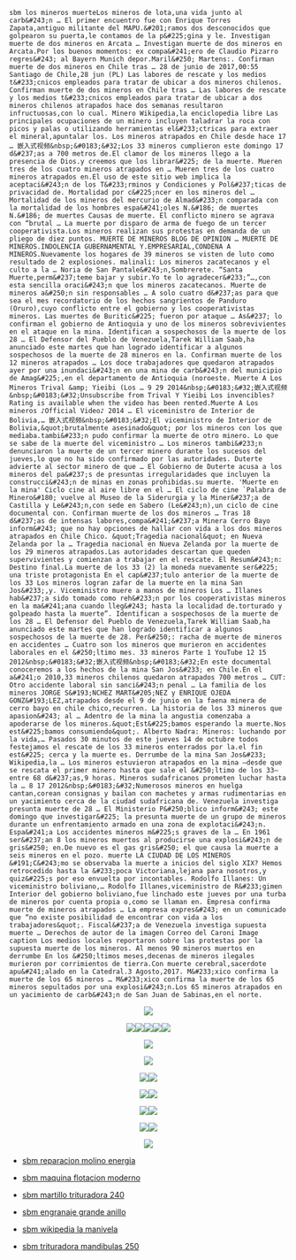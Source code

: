 
```
sbm los mineros muerteLos mineros de lota,una vida junto al carb&#243;n … El primer encuentro fue con Enrique Torres Zapata,antiguo militante del MAPU.&#201;ramos dos desconocidos que golpearon su puerta,le contamos de la p&#225;gina y le. Investigan muerte de dos mineros en Arcata … Investigan muerte de dos mineros en Arcata.Por los buenos momentos: ex compa&#241;ero de Claudio Pizarro regres&#243; al Bayern Munich depor.Maril&#250; Martens:. Confirman muerte de dos mineros en Chile tras … 28 de junio de 2017,00:55 Santiago de Chile,28 jun (PL) Las labores de rescate y los medios t&#233;cnicos empleados para tratar de ubicar a dos mineros chilenos. Confirman muerte de dos mineros en Chile tras … Las labores de rescate y los medios t&#233;cnicos empleados para tratar de ubicar a dos mineros chilenos atrapados hace dos semanas resultaron infructuosas,con lo cual. Minero Wikipedia,la enciclopedia libre Las principales ocupaciones de un minero incluyen taladrar la roca con picos y palas o utilizando herramientas el&#233;ctricas para extraer el mineral,apuntalar los. Los mineros atrapados en Chile desde hace 17 … 嵌入式视频&nbsp;&#0183;&#32;Los 33 mineros cumplieron este domingo 17 d&#237;as a 700 metros de.El clamor de los mineros llego a la presencia de Dios.y creemos que los librar&#225; de la muerte. Mueren tres de los cuatro mineros atrapados en … Mueren tres de los cuatro mineros atrapados en.El uso de este sitio web implica la aceptaci&#243;n de los T&#233;rminos y Condiciones y Pol&#237;ticas de privacidad de. Mortalidad por c&#225;ncer en los mineros del … Mortalidad de los mineros del mercurio de Almad&#233;n comparada con la mortalidad de los hombres espa&#241;oles N.&#186; de muertes N.&#186; de muertes Causas de muerte. El conflicto minero se agrava con “brutal … La muerte por disparo de arma de fuego de un tercer cooperativista.Los mineros realizan sus protestas en demanda de un pliego de diez puntos. MUERTE DE MINEROS BLOG DE OPINION … MUERTE DE MINEROS.INDOLENCIA GUBERNAMENTAL Y.EMPRESARIAL,CONDENA A MINEROS.Nuevamente los hogares de 39 mineros se visten de luto como resultado de 2 explosiones. malinali: Los mineros zacatecanos y el culto a la … Noria de San Pantale&#243;n,Sombrerete. “Santa Muerte,perm&#237;teme bajar y subir.Yo te lo agradecer&#233;”…,con esta sencilla oraci&#243;n que los mineros zacatecanos. Muerte de mineros a&#250;n sin responsables … A solo cuatro d&#237;as para que sea el mes recordatorio de los hechos sangrientos de Panduro (Oruro),cuyo conflicto entre el gobierno y los cooperativistas mineros. Las muertes de Buritic&#225; fueron por ataque … As&#237; lo confirman el gobierno de Antioquia y uno de los mineros sobrevivientes en el ataque en la mina. Identifican a sospechosos de la muerte de los 28 … El Defensor del Pueblo de Venezuela,Tarek William Saab,ha anunciado este martes que han logrado identificar a algunos sospechosos de la muerte de 28 mineros en la. Confirman muerte de los 12 mineros atrapados … Los doce trabajadores que quedaron atrapados ayer por una inundaci&#243;n en una mina de carb&#243;n del municipio de Amag&#225;,en el departamento de Antioquia (noroeste. Muerte A Los Mineros Trival &amp; Yieibi (Los … 9 29 2014&nbsp;&#0183;&#32;嵌入式视频&nbsp;&#0183;&#32;Unsubscribe from Trival Y Yieibi Los invencibles? Rating is available when the video has been rented.Muerte A Los mineros ♪Official Video♪ 2014 … El viceministro de Interior de Bolivia,… 嵌入式视频&nbsp;&#0183;&#32;El viceministro de Interior de Bolivia,&quot;brutalmente asesinado&quot; por los mineros con los que mediaba.tambi&#233;n pudo confirmar la muerte de otro minero. Lo que se sabe de la muerte del viceministro … Los mineros tambi&#233;n denunciaron la muerte de un tercer minero durante los sucesos del jueves,lo que no ha sido confirmado por las autoridades. Duterte advierte al sector minero de que … El Gobierno de Duterte acusa a los mineros del pa&#237;s de presuntas irregularidades que incluyen la construcci&#243;n de minas en zonas prohibidas.su muerte. 'Muerte en la mina' Ciclo cine al aire libre en el … El ciclo de cine `Palabra de Minero&#180; vuelve al Museo de la Siderurgia y la Miner&#237;a de Castilla y Le&#243;n,con sede en Sabero (Le&#243;n),un ciclo de cine documental con. Confirman muerte de los dos mineros … Tras 18 d&#237;as de intensas labores,compa&#241;&#237;a Minera Cerro Bayo inform&#243; que no hay opciones de hallar con vida a los dos mineros atrapados en Chile Chico. &quot;Tragedia nacional&quot; en Nueva Zelanda por la … Tragedia nacional en Nueva Zelanda por la muerte de los 29 mineros atrapados.Las autoridades descartan que queden supervivientes y comienzan a trabajar en el rescate. El Resum&#243;n: Destino final.La muerte de los 33 (2) la moneda nuevamente ser&#225; una triste protagonista En el cap&#237;tulo anterior de la muerte de los 33 Los mineros logran zafar de la muerte en la mina San Jos&#233;,y. Viceministro muere a manos de mineros Los … Illanes hab&#237;a sido tomado como reh&#233;n por los cooperativistas mineros en la ma&#241;ana cuando lleg&#243; hasta la localidad de.torturado y golpeado hasta la muerte”. Identifican a sospechosos de la muerte de los 28 … El Defensor del Pueblo de Venezuela,Tarek William Saab,ha anunciado este martes que han logrado identificar a algunos sospechosos de la muerte de 28. Per&#250;: racha de muerte de mineros en accidentes … Cuatro son los mineros que murieron en accidentes laborales en el &#250;ltimo mes. 33 mineros Parte 1 YouTube 12 15 2012&nbsp;&#0183;&#32;嵌入式视频&nbsp;&#0183;&#32;En este documental conoceremos a los hechos de la mina San Jos&#233; en Chile.En el a&#241;o 2010,33 mineros chilenos quedaron atrapados 700 metros … CUT: Otro accidente laboral sin sanci&#243;n penal … La familia de los mineros JORGE S&#193;NCHEZ MART&#205;NEZ y ENRIQUE OJEDA GONZ&#193;LEZ,atrapados desde el 9 de junio en la faena minera de cerro bayo en chile chico,recurren. La historia de los 33 mineros que apasion&#243; al … Adentro de la mina la angustia comenzaba a apoderarse de los mineros.&quot;Est&#225;bamos esperando la muerte.Nos est&#225;bamos consumiendo&quot;. Alberto Nadra: Mineros: luchando por la vida,… Pasados 30 minutos de este jueves 14 de octubre todos festejamos el rescate de los 33 mineros enterrados por la.el fin est&#225; cerca y la muerte es. Derrumbe de la mina San Jos&#233; Wikipedia,la … Los mineros estuvieron atrapados en la mina —desde que se rescata el primer minero hasta que sale el &#250;ltimo de los 33— entre 68 d&#237;as,9 horas. Mineros sudafricanos prometen luchar hasta la … 8 17 2012&nbsp;&#0183;&#32;Numerosos mineros en huelga cantan,corean consignas y bailan con machetes y armas rudimentarias en un yacimiento cerca de la ciudad sudafricana de. Venezuela investiga presunta muerte de 28 … El Ministerio P&#250;blico inform&#243; este domingo que investigar&#225; la presunta muerte de un grupo de mineros durante un enfrentamiento armado en una zona de explotaci&#243;n. Espa&#241;a Los accidentes mineros m&#225;s graves de la … En 1961 ser&#237;an 8 los mineros muertos al producirse una explosi&#243;n de gris&#250; en.De nuevo es el gas gris&#250; el que causa la muerte a seis mineros en el pozo. muerte LA CIUDAD DE LOS MINEROS &#191;C&#243;mo se observaba la muerte a inicios del siglo XIX? Hemos retrocedido hasta la &#233;poca Victoriana,lejana para nosotros,y quiz&#225;s por eso envuelta por incontables. Rodolfo Illanes: Un viceministro boliviano,… Rodolfo Illanes,viceministro de R&#233;gimen Interior del gobierno boliviano,fue linchado este jueves por una turba de mineros por cuenta propia o,como se llaman en. Empresa confirma muerte de mineros atrapados … La empresa expres&#243; en un comunicado que “no existe posibilidad de encontrar con vida a los trabajadores&quot;. Fiscal&#237;a de Venezuela investiga supuesta muerte … Derechos de autor de la imagen Correo del Caroni Image caption Los medios locales reportaron sobre las protestas por la supuesta muerte de los mineros. Al menos 90 mineros muertos en derrumbe En los &#250;ltimos meses,decenas de mineros ilegales murieron por corrimientos de tierra.Con muerte cerebral,sacerdote apu&#241;alado en la Catedral.3 Agosto,2017. M&#233;xico confirma la muerte de los 65 mineros … M&#233;xico confirma la muerte de los 65 mineros sepultados por una explosi&#243;n.Los 65 mineros atrapados en un yacimiento de carb&#243;n de San Juan de Sabinas,en el norte. 
```

<div align="center">

<a href="https://es-crusher.shibang-china.com/github&k=sbm+los+mineros+muerte"><img src="https://static.shibang-china.com/es/crusher/logo.jpg"></a>

<a href="https://es-crusher.shibang-china.com/github&k=sbm+los+mineros+muerte"><img src="https://static.shibang-china.com/es/crusher/index.jpg"></a><a href="https://es-crusher.shibang-china.com/material.htmlgithub&k=sbm+los+mineros+muerte"><img src="https://static.shibang-china.com/es/crusher/material.jpg"></a><a href="https://es-crusher.shibang-china.com/application.htmlgithub&k=sbm+los+mineros+muerte"><img src="https://static.shibang-china.com/es/crusher/application.jpg"></a><a href="https://es-crusher.shibang-china.com/aboutus.htmlgithub&k=sbm+los+mineros+muerte"><img src="https://static.shibang-china.com/es/crusher/aboutus.jpg"></a><a href="https://es-crusher.shibang-china.com/contact.htmlgithub&k=sbm+los+mineros+muerte"><img src="https://static.shibang-china.com/es/crusher/contact.jpg"></a>

<a href="https://es-crusher.shibang-china.com/github&k=sbm+los+mineros+muerte"><img src="https://static.shibang-china.com/es/crusher/banner.jpg"></a>

<a href="https://swt.shibang-china.com/github&k=sbm+los+mineros+muerte"><img src="https://static.shibang-china.com/es/crusher/text.jpg"></a>

<a href="https://swt.shibang-china.com/github&k=sbm+los+mineros+muerte"><img src="https://static.shibang-china.com/es/crusher/chat.jpg"></a><a href="https://es-crusher.shibang-china.com/contact.htmlgithub&k=sbm+los+mineros+muerte"><img src="https://static.shibang-china.com/es/crusher/message.jpg"></a>

<a href="https://es-crusher.shibang-china.com/products/pe.htmlgithub&k=sbm+los+mineros+muerte"><img src="https://static.shibang-china.com/es/crusher/pe.jpg"></a><a href="https://es-crusher.shibang-china.com/products/pf.htmlgithub&k=sbm+los+mineros+muerte"><img src="https://static.shibang-china.com/es/crusher/pf.jpg"></a>

<a href="https://es-crusher.shibang-china.com/products/hpt.htmlgithub&k=sbm+los+mineros+muerte"><img src="https://static.shibang-china.com/es/crusher/hpt.jpg"></a><a href="https://es-crusher.shibang-china.com/products/vsi.htmlgithub&k=sbm+los+mineros+muerte"><img src="https://static.shibang-china.com/es/crusher/vsi.jpg"></a>

<a href="https://es-crusher.shibang-china.com/products/klv.htmlgithub&k=sbm+los+mineros+muerte"><img src="https://static.shibang-china.com/es/crusher/klv.jpg"></a><a href="https://es-crusher.shibang-china.com/products/portable.htmlgithub&k=sbm+los+mineros+muerte"><img src="https://static.shibang-china.com/es/crusher/portable.jpg"></a>

<a href="https://swt.shibang-china.com/github&k=sbm+los+mineros+muerte"><img src="https://static.shibang-china.com/es/crusher/case.jpg"></a>

</div>


* [sbm reparacion molino energia](sbm%20reparacion%20molino%20energia.md)

* [sbm maquina flotacion moderno](sbm%20maquina%20flotacion%20moderno.md)

* [sbm martillo trituradora 240](sbm%20martillo%20trituradora%20240.md)

* [sbm engranaje grande anillo](sbm%20engranaje%20grande%20anillo.md)

* [sbm wikipedia la manivela](sbm%20wikipedia%20la%20manivela.md)

* [sbm trituradora mandibulas 250](sbm%20trituradora%20mandibulas%20250.md)